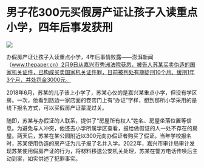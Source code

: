 # 男子花300元买假房产证让孩子入读重点小学，四年后事发获刑

![](https://inews.gtimg.com/newsapp_bt/0/15653319229/1000)

办假房产证让孩子入读重点小学，4年后事情败露——澎湃新闻（www.thepaper.cn）2月9日从嘉兴市秀洲法院获悉，被告人苏某买卖伪造的国家机关证件，已构成买卖国家机关证件罪，日前被判处有期徒刑10个月、缓刑1年3个月，并处罚金3000元。

2018年6月，苏某的儿子该上小学了，苏某心仪的是嘉兴某重点小学，但没有学区房。一次，他看到路边一家店面的卷帘门上有“办证”字样，想到那所小学采用的是线下报名方式，可以买假房产证蒙混过关。

随即，苏某与办假证的人联系，提供了“房屋所有权人”姓名、房屋坐落位置等信息。为避免与人冲突，他还去小学所属学区查看，报给做假证的人一处不存在的房屋。两天后，苏某在某公园附近以300元向办假证者购买了假证。当年学校报名时，苏某使用伪造的房产证为儿子报了名并入学。2022年，嘉兴市审计局审计发现苏某使用假房产证的行为，将材料移送公安机关处理，苏某在警方电话传唤后主动到案，如实供述了犯罪事实。

